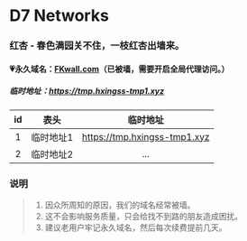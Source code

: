 # D7 Networks

### 红杏 - 春色满园关不住，一枝红杏出墙来。

#### 💗永久域名：[FKwall.com](http://fkwall.com)（已被墙，需要开启全局代理访问。）

##### 临时地址：https://tmp.hxingss-tmp1.xyz

|  id  | 表头  | 临时地址 |
| :----: | :----: | :----: |
| 1 | 临时地址1 | https://tmp.hxingss-tmp1.xyz |
| 2 | 临时地址2 | ... |

### 说明

> 1. 因众所周知的原因，我们的域名经常被墙。
> 2. 这不会影响服务质量，只会给找不到路的朋友造成困扰。
> 3. 建议老用户牢记永久域名，然后每次续费提前几天。
